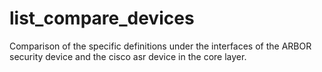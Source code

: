 # list_compare_devices
Comparison of the specific definitions under the interfaces of the ARBOR security device and the cisco asr device in the core layer.
